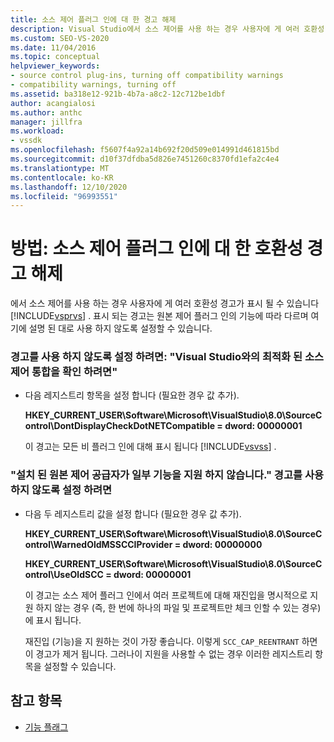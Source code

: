 ```yaml
---
title: 소스 제어 플러그 인에 대 한 경고 해제
description: Visual Studio에서 소스 제어를 사용 하는 경우 사용자에 게 여러 호환성 경고가 표시 될 수 있습니다. 이러한 경고를 사용 하지 않도록 설정 하는 방법을 알아봅니다.
ms.custom: SEO-VS-2020
ms.date: 11/04/2016
ms.topic: conceptual
helpviewer_keywords:
- source control plug-ins, turning off compatibility warnings
- compatibility warnings, turning off
ms.assetid: ba318e12-921b-4b7a-a8c2-12c712be1dbf
author: acangialosi
ms.author: anthc
manager: jillfra
ms.workload:
- vssdk
ms.openlocfilehash: f5607f4a92a14b692f20d509e014991d461815bd
ms.sourcegitcommit: d10f37dfdba5d826e7451260c8370fd1efa2c4e4
ms.translationtype: MT
ms.contentlocale: ko-KR
ms.lasthandoff: 12/10/2020
ms.locfileid: "96993551"
---
```

# <a name="how-to-turn-off-compatibility-warnings-for-source-control-plug-ins"></a>방법: 소스 제어 플러그 인에 대 한 호환성 경고 해제

에서 소스 제어를 사용 하는 경우 사용자에 게 여러 호환성 경고가 표시 될 수 있습니다 [!INCLUDE[vsprvs](../code-quality/includes/vsprvs_md.md)] . 표시 되는 경고는 원본 제어 플러그 인의 기능에 따라 다르며 여기에 설명 된 대로 사용 하지 않도록 설정할 수 있습니다.

### <a name="to-disable-the-warning-to-ensure-optimal-source-control-integration-with-visual-studio"></a>경고를 사용 하지 않도록 설정 하려면: "Visual Studio와의 최적화 된 소스 제어 통합을 확인 하려면"

- 다음 레지스트리 항목을 설정 합니다 (필요한 경우 값 추가).

   **HKEY_CURRENT_USER\Software\Microsoft\VisualStudio\8.0\SourceControl\DontDisplayCheckDotNETCompatible = dword: 00000001**

   이 경고는 모든 비 플러그 인에 대해 표시 됩니다 [!INCLUDE[vsvss](../extensibility/includes/vsvss_md.md)] .

### <a name="to-disable-the-warning-the-installed-source-control-provider-does-not-support-all-the-capabilities"></a>"설치 된 원본 제어 공급자가 일부 기능을 지원 하지 않습니다." 경고를 사용 하지 않도록 설정 하려면

- 다음 두 레지스트리 값을 설정 합니다 (필요한 경우 값 추가).

     **HKEY_CURRENT_USER\Software\Microsoft\VisualStudio\8.0\SourceControl\WarnedOldMSSCCIProvider = dword: 00000000**

    **HKEY_CURRENT_USER\Software\Microsoft\VisualStudio\8.0\SourceControl\UseOldSCC = dword: 00000001**

     이 경고는 소스 제어 플러그 인에서 여러 프로젝트에 대해 재진입을 명시적으로 지원 하지 않는 경우 (즉, 한 번에 하나의 파일 및 프로젝트만 체크 인할 수 있는 경우)에 표시 됩니다.

     재진입 (기능)을 지 원하는 것이 가장 좋습니다. 이렇게 `SCC_CAP_REENTRANT` 하면이 경고가 제거 됩니다. 그러나이 지원을 사용할 수 없는 경우 이러한 레지스트리 항목을 설정할 수 있습니다.

## <a name="see-also"></a>참고 항목

- [기능 플래그](../extensibility/capability-flags.md)
